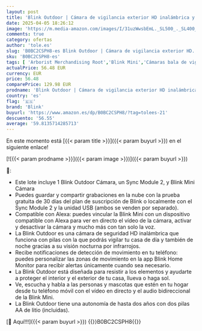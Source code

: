 ```yaml
---
layout: post
title: 'Blink Outdoor | Cámara de vigilancia exterior HD inalámbrica y resistente a la intemperie  1 cámara + Blink Mini  Cámara de seguridad inteligente  interior  vídeo HD 1080p  compatible con Alexa'
date: 2025-04-05 18:26:12
image: 'https://m.media-amazon.com/images/I/31uzWwsbEmL._SL500_._SL400_.jpg'
comments: true
category: ofertas
author: 'tole.es'
slug: 'B0BC2CSPH8-es Blink Outdoor | Cámara de vigilancia exterior HD...'
sku: 'B0BC2CSPH8-es'
tags: [ 'Arborist Merchandising Root','Blink Mini','Cámaras bala de vigilancia','Cámaras de seguridad','Cámaras de vigilancia','Dispositivos Amazon','Dispositivos Amazon y Accesorios','Dispositivos Amazon y accesorios','Electrónica','Fotografía y videocámaras','Paquetes de dispositivos','Seguridad e iluminación para hogar inteligente','Self Service','Special Features Stores','alexa','blink','e97153f7-7531-4959-bcaa-edabbf48d7f8_0','e97153f7-7531-4959-bcaa-edabbf48d7f8_1301','🇪🇸', ]
actualPrice: 56.48 EUR
currency: EUR
price: 56.48
comparePrice: 129.98 EUR
prodname: 'Blink Outdoor | Cámara de vigilancia exterior HD inalámbrica y resistente a la intemperie  1 cámara + Blink Mini  Cámara de seguridad inteligente  interior  vídeo HD 1080p  compatible con Alexa'
country: 'es'
flag: '🇪🇸'
brand: 'Blink'
buyurl: 'https://www.amazon.es/dp/B0BC2CSPH8/?tag=tolees-21'
descuento: '56.55'
average: '59.8135714285713'
---
```


En este momento está [{{< param title >}}]({{< param buyurl >}}) en el siguiente enlace!

[![{{< param prodname >}}]({{< param image >}})]({{< param buyurl >}})

🔎:

- Este lote incluye 1 Blink Outdoor Cámara, un Sync Module 2, y Blink Mini Cámara
- Puedes guardar y compartir grabaciones en la nube con la prueba gratuita de 30 días del plan de suscripción de Blink o localmente con el Sync Module 2 y la unidad USB (ambos se venden por separado).
- Compatible con Alexa: puedes vincular la Blink Mini con un dispositivo compatible con Alexa para ver en directo el vídeo de la cámara, activar y desactivar la cámara y mucho más con tan solo la voz.
- La Blink Outdoor es una cámara de seguridad HD inalámbrica que funciona con pilas con la que podrás vigilar tu casa de día y también de noche gracias a su visión nocturna por infrarrojos.
- Recibe notificaciones de detección de movimiento en tu teléfono: puedes personalizar las zonas de movimiento en la app Blink Home Monitor para recibir alertas únicamente cuando sea necesario.
- La Blink Outdoor está diseñada para resistir a los elementos y ayudarte a proteger el interior y el exterior de tu casa, llueva o haga sol.
- Ve, escucha y habla a las personas y mascotas que estén en tu hogar desde tu teléfono móvil con el vídeo en directo y el audio bidireccional de la Blink Mini.
- La Blink Outdoor tiene una autonomía de hasta dos años con dos pilas AA de litio (incluidas).

[🛒 Aquí!!!]({{< param buyurl >}})
{{<world>}}B0BC2CSPH8{{</world>}}
